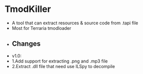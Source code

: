 # TmodKiller
* A tool that can extract resources &amp; source code from .tapi file
* Most for Terraria tmodloader 
 * ## Changes
  * v1.0:
  * 1.Add support for extracting .png and .mp3 file
  * 2.Extract .dll file that need use ILSpy to decompile
